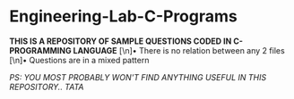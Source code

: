 # Engineering-Lab-C-Programs

**THIS IS A REPOSITORY OF SAMPLE QUESTIONS CODED IN C-PROGRAMMING LANGUAGE**
[\n]• There is no relation between any 2 files
[\n]• Questions are in a mixed pattern

*PS: YOU MOST PROBABLY WON'T FIND ANYTHING USEFUL IN THIS REPOSITORY.. TATA*
